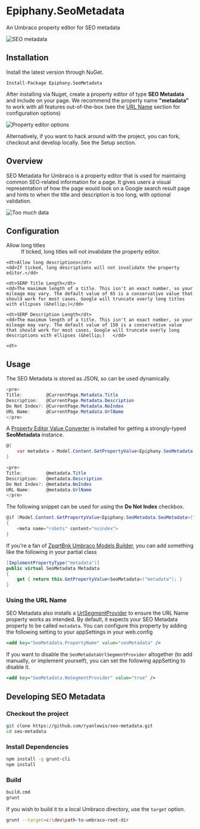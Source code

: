 # Epiphany.SeoMetadata

An Umbraco property editor for SEO metadata

![SEO metadata](http://ryanlewis.github.io/seo-metadata/images/example1.gif)

## Installation

Install the latest version through NuGet.
```
Install-Package Epiphany.SeoMetadata
```

After installing via Nuget, create a property editor of type **SEO Metadata** and include on your page. We recommend the property name **"metadata"** to work with all features out-of-the-box (see the [URL Name](#using-the-url-name) section for configuration options)

![Property editor options](http://ryanlewis.github.io/seo-metadata/images/property-editor-options.png)

Alternatively, if you want to hack around with the project, you can fork, checkout and develop locally. See the Setup section.

## Overview

SEO Metadata for Umbraco is a property editor that is used for maintaing common SEO-related information for a page. It gives users a visual representation of how the page would look on a Google search result page and hints to when the title and description is too long, with optional validation.

![Too much data](http://ryanlewis.github.io/seo-metadata/images/too-much-data.png)

## Configuration

<dl>
    <dt>Allow long titles</dt>
    <dd>If ticked, long titles will not invalidate the property editor.</dd>
    
    <dt>Allow long descriptions</dt>
    <dd>If ticked, long descriptions will not invalidate the property editor.</dd>
    
    <dt>SERP Title Length</dt>
    <dd>The maximum length of a title. This isn't an exact number, so your mileage may vary. The default value of 65 is a conservative value that should work for most cases. Google will truncate overly long titles with ellipses (&hellip;)</dd>
    
    <dt>SERP Description Length</dt>
    <dd>The maximum length of a title. This isn't an exact number, so your mileage may vary. The default value of 150 is a conservative value that should work for most cases. Google will truncate overly long descriptions with ellipses (&hellip;)   </dd>
    
    <dt>
</dl>

## Usage

The SEO Metadata is stored as JSON, so can be used dynamically.

```c#
<pre>
Title:         @CurrentPage.Metadata.Title
Description:   @CurrentPage.Metadata.Description
Do Not Index?: @CurrentPage.Metadata.NoIndex
URL Name:      @CurrentPage.Metadata.UrlName
</pre>
```

A [Property Editor Value Converter][1] is installed for getting a strongly-typed **SeoMetadata** instance.

```c#
@{
    var metadata = Model.Content.GetPropertyValue<Epiphany.SeoMetadata.SeoMetadata>("metadata");
}

<pre>
Title:         @metadata.Title
Description:   @metadata.Description
Do Not Index?: @metadata.NoIndex
URL Name:      @metadata.UrlName
</pre>
```

The following snippet can be used for using the **Do Not Index** checkbox.

```c#
@if (Model.Content.GetPropertyValue<Epiphany.SeoMetadata.SeoMetadata>("metadata").NoIndex)
{
    <meta name="robots" content="noindex">
}
```

If you're a fan of [ZpqrtBnk Umbraco Models Builder][2], you can add something like the following in your partial class

```c#
[ImplementPropertyType("metadata")]
public virtual SeoMetadata Metadata
{
    get { return this.GetPropertyValue<SeoMetadata>("metadata"); }
}
```

### Using the URL Name

SEO Metadata also installs a [UrlSegmentProvider][3] to ensure the URL Name property works as intended. By default, it expects your SEO Metadata property to be called `metadata`. You can configure this property by adding the following setting to your appSettings in your web.config

```xml
<add key="SeoMetadata.PropertyName" value="seoMetadata" />
```

If you want to disable the `SeoMetadataUrlSegmentProvider` altogether (to add manually, or implement yourself), you can set the following appSetting to disable it.
```xml
<add key="SeoMetadata.NoSegmentProvider" value="true" />
```

[1]:https://our.umbraco.org/documentation/extending-umbraco/Property-Editors/PropertyEditorValueConverters
[2]:https://github.com/zpqrtbnk/Zbu.ModelsBuilder
[3]:https://our.umbraco.org/documentation/Reference/Request-Pipeline/outbound-pipeline#segments

## Developing SEO Metadata

### Checkout the project
```bash
git clone https://github.com/ryanlewis/seo-metadata.git
cd seo-metadata
```

### Install Dependencies

```bash
npm install -g grunt-cli
npm install
```

### Build

```bash
build.cmd
grunt
```

If you wish to build it to a local Umbraco directory, use the `target` option.

```bash
grunt --target=c:\dev\path-to-umbraco-root-dir
```
